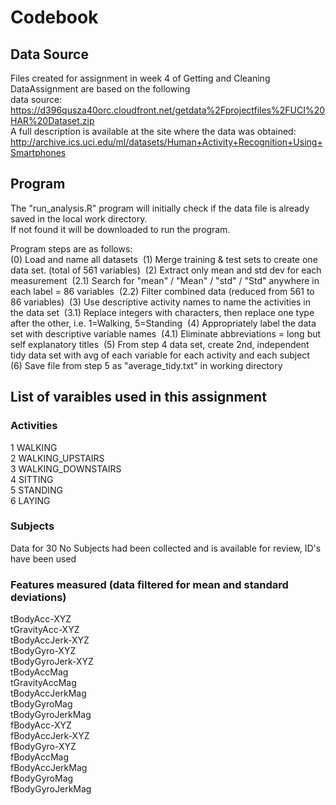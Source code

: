 # Codebook 

## Data Source
Files created for assignment in week 4 of Getting and Cleaning DataAssignment are based on the following   
data source: https://d396qusza40orc.cloudfront.net/getdata%2Fprojectfiles%2FUCI%20HAR%20Dataset.zip  
A full description is available at the site where the data was obtained:  
http://archive.ics.uci.edu/ml/datasets/Human+Activity+Recognition+Using+Smartphones   

## Program
The "run_analysis.R" program will initially check if the data file is already saved in the local work directory.  
If not found it will be downloaded to run the program.

Program steps are as follows:  
(0) Load and name all datasets  
(1) Merge training & test sets to create one data set. (total of 561 variables)  
(2) Extract only mean and std dev for each measurement  
(2.1) Search for "mean" / "Mean" / "std" / "Std" anywhere in each label = 86 variables  
(2.2) Filter combined data (reduced from 561 to 86 variables)  
(3) Use descriptive activity names to name the activities in the data set  
(3.1) Replace integers with characters, then replace one type after the other, i.e. 1=Walking, 5=Standing  
(4) Appropriately label the data set with descriptive variable names  
(4.1) Eliminate abbreviations = long but self explanatory titles  
(5) From step 4 data set, create 2nd, independent tidy data set with avg of each variable for each activity and each subject  
(6) Save file from step 5 as "average_tidy.txt" in working directory  

## List of varaibles used in this assignment

### Activities  
1 WALKING  
2 WALKING_UPSTAIRS  
3 WALKING_DOWNSTAIRS  
4 SITTING  
5 STANDING  
6 LAYING

### Subjects
Data for 30 No Subjects had been collected and is available for review, ID's have been used

### Features measured (data filtered for mean and standard deviations)  
tBodyAcc-XYZ  
tGravityAcc-XYZ  
tBodyAccJerk-XYZ  
tBodyGyro-XYZ  
tBodyGyroJerk-XYZ  
tBodyAccMag  
tGravityAccMag  
tBodyAccJerkMag  
tBodyGyroMag  
tBodyGyroJerkMag  
fBodyAcc-XYZ  
fBodyAccJerk-XYZ  
fBodyGyro-XYZ  
fBodyAccMag  
fBodyAccJerkMag  
fBodyGyroMag  
fBodyGyroJerkMag
